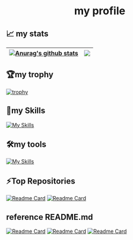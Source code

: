 <h1>my profile</h1>
<style>h1 {
  text-align: center;
}</style>

## 📈 my stats

| <a href="https://github.com/anuraghazra/github-readme-stats"><img align="center" src="https://github-readme-stats-fork.vercel.app/api?username=TT-RR&show_icons=true&include_all_commits=true&theme=buefy&hide_border=true" alt="Anurag's github stats" /></a> | <a href="https://github.com/anuraghazra/github-readme-stats"><img align="center" src="https://github-readme-stats-fork.vercel.app/api/top-langs/?username=TT-RR&layout=compact&theme=buefy&hide_border=true" /></a> |
| ------------- | ------------- |

## 🏆my trophy
[![trophy](https://github-profile-trophy.vercel.app/?username=TT-RR&theme=chalk&column=5&margin-w=5&margin-h=10)](https://github.com/ryo-ma/github-profile-trophy)


## 📛my Skills 
[![My Skills](https://skillicons.dev/icons?i=c,cs,html,css,js,php,go,flutter,java,react&perline=6)](https://skillicons.dev)

## 🛠my tools
[![My Skills](https://skillicons.dev/icons?i=vscode,androidstudio,github,firebase,docker,figma,eclipse,sqlite,postgres,mysql,postman&perline=6)](https://skillicons.dev)

## ⚡Top Repositories
[![Readme Card](https://github-readme-stats-fork.vercel.app/api/pin/?username=TT-RR&repo=kopipe-kun)](https://github.com/TT-RR/kopipe-kun)
[![Readme Card](https://github-readme-stats-fork.vercel.app/api/pin/?username=TT-RR&repo=go-rest-api)](https://github.com/TT-RR/go-rest-api)


## reference README.md
[![Readme Card](https://github-readme-stats.vercel.app/api/pin/?username=anuraghazra&repo=github-readme-stats&theme=buefy)](https://github.com/anuraghazra/github-readme-stats)
[![Readme Card](https://github-readme-stats-fork.vercel.app/api/pin/?username=ryo-ma&repo=github-profile-trophy&theme=buefy)](https://github.com/ryo-ma/github-profile-trophy)
[![Readme Card](https://github-readme-stats-fork.vercel.app/api/pin/?username=tandpfun&repo=skill-icons)](https://github.com/tandpfun/skill-icons)
